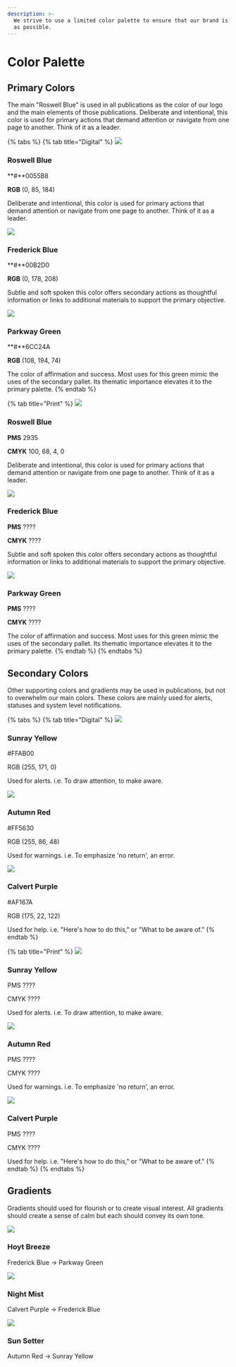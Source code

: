 ```yaml
---
description: >-
  We strive to use a limited color palette to ensure that our brand is as strong
  as possible.
---
```


# Color Palette

## Primary Colors

The main "Roswell Blue" is used in all publications as the color of our logo and the main elements of those publications. Deliberate and intentional, this color is used for primary actions that demand attention or navigate from one page to another. Think of it as a leader.

{% tabs %}
{% tab title="Digital" %}
![](../.gitbook/assets/roswell-blue.png)

### Roswell Blue

**\#**0055B8

**RGB** \(0, 85, 184\)

Deliberate and intentional, this color is used for primary actions that demand attention or navigate from one page to another. Think of it as a leader.



![](../.gitbook/assets/frederick-blue%20%281%29.png)

### Frederick Blue

**\#**00B2D0

**RGB** \(0, 178, 208\)

Subtle and soft spoken this color offers secondary actions as thoughtful information or links to additional materials to support the primary objective.



![](../.gitbook/assets/parkway-green%20%281%29.png)

### Parkway Green

**\#**6CC24A

**RGB** \(108, 194, 74\)

The color of affirmation and success. Most uses for this green mimic the uses of the secondary pallet. Its thematic importance elevates it to the primary palette.
{% endtab %}

{% tab title="Print" %}
![](../.gitbook/assets/roswell-blue%20%281%29.png)

### Roswell Blue

**PMS** 2935

**CMYK** 100, 68, 4, 0

Deliberate and intentional, this color is used for primary actions that demand attention or navigate from one page to another. Think of it as a leader.



![](../.gitbook/assets/frederick-blue.png)

### Frederick Blue

**PMS** ????

**CMYK** ????

Subtle and soft spoken this color offers secondary actions as thoughtful information or links to additional materials to support the primary objective.



![](../.gitbook/assets/parkway-green.png)

### Parkway Green

**PMS** ????

**CMYK** ????

The color of affirmation and success. Most uses for this green mimic the uses of the secondary pallet. Its thematic importance elevates it to the primary palette.
{% endtab %}
{% endtabs %}

## Secondary Colors

Other supporting colors and gradients may be used in publications, but not to overwhelm our main colors. These colors are mainly used for alerts, statuses and system level notifications.

{% tabs %}
{% tab title="Digital" %}
![](../.gitbook/assets/sunray-yellow%20%281%29.png)

### Sunray Yellow

\#FFAB00

RGB \(255, 171, 0\)

Used for alerts. i.e. To draw attention, to make aware.



![](../.gitbook/assets/autumn-red.png)

### Autumn Red

\#FF5630

RGB \(255, 86, 48\)

Used for warnings. i.e. To emphasize 'no return', an error.



![](../.gitbook/assets/calvert-putple.png)

### Calvert Purple

\#AF167A

RGB \(175, 22, 122\)

Used for help. i.e. "Here's how to do this," or "What to be aware of."
{% endtab %}

{% tab title="Print" %}
![](../.gitbook/assets/sunray-yellow.png)

### Sunray Yellow

PMS ????

CMYK ????

Used for alerts. i.e. To draw attention, to make aware.



![](../.gitbook/assets/autumn-red%20%281%29.png)

### Autumn Red

PMS ????

CMYK ????

Used for warnings. i.e. To emphasize 'no return', an error.



![](../.gitbook/assets/calvert-putple%20%281%29.png)

### Calvert Purple

PMS ????

CMYK ????

Used for help. i.e. "Here's how to do this," or "What to be aware of."
{% endtab %}
{% endtabs %}

## Gradients

Gradients should used for flourish or to create visual interest. All gradients should create a sense of calm but each should convey its own tone.

![](../.gitbook/assets/hoyt-breeze.png)

### Hoyt Breeze

Frederick Blue -&gt; Parkway Green



![](../.gitbook/assets/night-mist.png)

### Night Mist

Calvert Purple -&gt; Frederick Blue



![](../.gitbook/assets/sun-setter.png)

### Sun Setter

Autumn Red -&gt; Sunray Yellow

